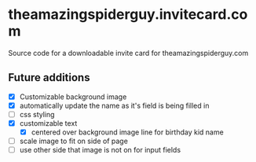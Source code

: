 # theamazingspiderguy.invitecard.com

Source code for a downloadable invite card for theamazingspiderguy.com

## Future additions

- [x] Customizable background image
- [x] automatically update the name as it's field is being filled in
- [ ] css styling
- [x] customizable text
  - [x] centered over background image line for birthday kid name
- [ ] scale image to fit on side of page
- [ ] use other side that image is not on for input fields
